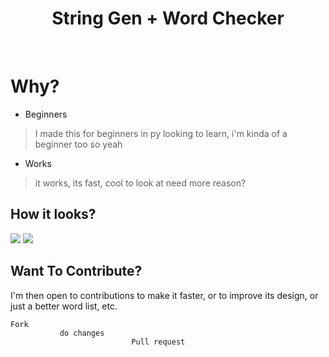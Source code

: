 <div align="center">
<h1>String Gen + Word Checker</h1><br>
</div>

# Why?
- Beginners
>I made this for beginners in py looking to learn, i'm kinda of a beginner too so yeah
- Works
>it works, its fast, cool to look at need more reason? 


## How it looks?
![](https://cdn.discordapp.com/attachments/901172978199433286/927591740343464007/unknown.png)
![](https://cdn.discordapp.com/attachments/901172978199433286/927591473829003334/unknown.png)

## Want To Contribute?
I'm then open to contributions to make it faster, or to improve its design, or just a better word list, etc.

    Fork  
               do changes 
                               Pull request



